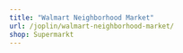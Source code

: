 ```yaml
---
title: "Walmart Neighborhood Market"
url: /joplin/walmart-neighborhood-market/
shop: Supermarkt
---
```

